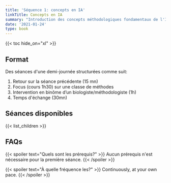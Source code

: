 ```yaml
---
title: 'Séquence 1: concepts en IA'
linkTitle: Concepts en IA
summary: "Introduction des concepts méthodologiques fondamentaux de l'IA et du machine-learning"
date: '2021-01-24'
type: book
---
```


<!-- {{< figure src="featured.jpg" >}} -->

{{< toc hide_on="xl" >}}

## Format

Des séances d'une demi-journée structurées comme suit:

1. Retour sur la séance précédente (15 mn)
2. Focus (cours 1h30) sur une classe de méthodes 
3. Intervention en binôme d’un biologiste/méthodologiste (1h)
4. Temps d'échange (30mn)

## Séances disponibles

{{< list_children >}}

## FAQs

{{< spoiler text="Quels sont les prérequis?" >}}
Aucun prérequis n'est nécessaire pour la première séance.
{{< /spoiler >}}

{{< spoiler text="À quelle fréquence les?" >}}
Continuously, at your own pace.
{{< /spoiler >}}

